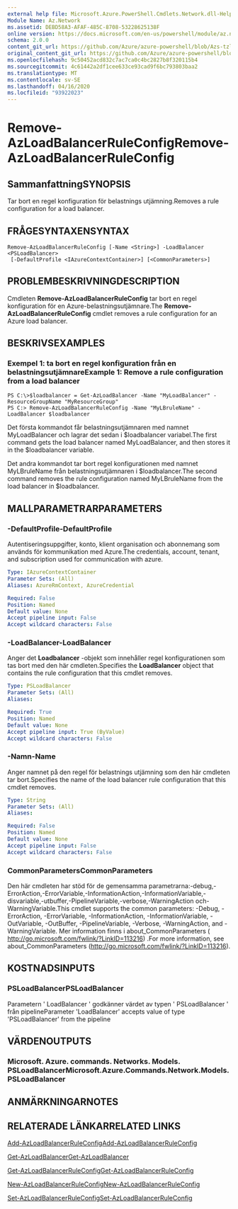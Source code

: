 ```yaml
---
external help file: Microsoft.Azure.PowerShell.Cmdlets.Network.dll-Help.xml
Module Name: Az.Network
ms.assetid: DEBD58A3-AFAF-485C-8708-53228625138F
online version: https://docs.microsoft.com/en-us/powershell/module/az.network/remove-azloadbalancerruleconfig
schema: 2.0.0
content_git_url: https://github.com/Azure/azure-powershell/blob/Azs-tzl/src/Network/Network/help/Remove-AzLoadBalancerRuleConfig.md
original_content_git_url: https://github.com/Azure/azure-powershell/blob/Azs-tzl/src/Network/Network/help/Remove-AzLoadBalancerRuleConfig.md
ms.openlocfilehash: 9c50452acd832c7ac7ca0c4bc2827b8f320115b4
ms.sourcegitcommit: 4c61442a2df1cee633ce93cad9f6bc793803baa2
ms.translationtype: MT
ms.contentlocale: sv-SE
ms.lasthandoff: 04/16/2020
ms.locfileid: "93922023"
---
```

# <span data-ttu-id="dcc00-101">Remove-AzLoadBalancerRuleConfig</span><span class="sxs-lookup"><span data-stu-id="dcc00-101">Remove-AzLoadBalancerRuleConfig</span></span>

## <span data-ttu-id="dcc00-102">Sammanfattning</span><span class="sxs-lookup"><span data-stu-id="dcc00-102">SYNOPSIS</span></span>
<span data-ttu-id="dcc00-103">Tar bort en regel konfiguration för belastnings utjämning.</span><span class="sxs-lookup"><span data-stu-id="dcc00-103">Removes a rule configuration for a load balancer.</span></span>

## <span data-ttu-id="dcc00-104">FRÅGESYNTAXEN</span><span class="sxs-lookup"><span data-stu-id="dcc00-104">SYNTAX</span></span>

```
Remove-AzLoadBalancerRuleConfig [-Name <String>] -LoadBalancer <PSLoadBalancer>
 [-DefaultProfile <IAzureContextContainer>] [<CommonParameters>]
```

## <span data-ttu-id="dcc00-105">PROBLEMBESKRIVNING</span><span class="sxs-lookup"><span data-stu-id="dcc00-105">DESCRIPTION</span></span>
<span data-ttu-id="dcc00-106">Cmdleten **Remove-AzLoadBalancerRuleConfig** tar bort en regel konfiguration för en Azure-belastningsutjämnare.</span><span class="sxs-lookup"><span data-stu-id="dcc00-106">The **Remove-AzLoadBalancerRuleConfig** cmdlet removes a rule configuration for an Azure load balancer.</span></span>

## <span data-ttu-id="dcc00-107">BESKRIVS</span><span class="sxs-lookup"><span data-stu-id="dcc00-107">EXAMPLES</span></span>

### <span data-ttu-id="dcc00-108">Exempel 1: ta bort en regel konfiguration från en belastningsutjämnare</span><span class="sxs-lookup"><span data-stu-id="dcc00-108">Example 1: Remove a rule configuration from a load balancer</span></span>
```
PS C:\>$loadbalancer = Get-AzLoadBalancer -Name "MyLoadBalancer" -ResourceGroupName "MyResourceGroup"
PS C:> Remove-AzLoadBalancerRuleConfig -Name "MyLBruleName" -LoadBalancer $loadbalancer
```

<span data-ttu-id="dcc00-109">Det första kommandot får belastningsutjämnaren med namnet MyLoadBalancer och lagrar det sedan i $loadbalancer variabel.</span><span class="sxs-lookup"><span data-stu-id="dcc00-109">The first command gets the load balancer named MyLoadBalancer, and then stores it in the $loadbalancer variable.</span></span>

<span data-ttu-id="dcc00-110">Det andra kommandot tar bort regel konfigurationen med namnet MyLBruleName från belastningsutjämnaren i $loadbalancer.</span><span class="sxs-lookup"><span data-stu-id="dcc00-110">The second command removes the rule configuration named MyLBruleName from the load balancer in $loadbalancer.</span></span>

## <span data-ttu-id="dcc00-111">MALLPARAMETRAR</span><span class="sxs-lookup"><span data-stu-id="dcc00-111">PARAMETERS</span></span>

### <span data-ttu-id="dcc00-112">-DefaultProfile</span><span class="sxs-lookup"><span data-stu-id="dcc00-112">-DefaultProfile</span></span>
<span data-ttu-id="dcc00-113">Autentiseringsuppgifter, konto, klient organisation och abonnemang som används för kommunikation med Azure.</span><span class="sxs-lookup"><span data-stu-id="dcc00-113">The credentials, account, tenant, and subscription used for communication with azure.</span></span>

```yaml
Type: IAzureContextContainer
Parameter Sets: (All)
Aliases: AzureRmContext, AzureCredential

Required: False
Position: Named
Default value: None
Accept pipeline input: False
Accept wildcard characters: False
```

### <span data-ttu-id="dcc00-114">-LoadBalancer</span><span class="sxs-lookup"><span data-stu-id="dcc00-114">-LoadBalancer</span></span>
<span data-ttu-id="dcc00-115">Anger det **Loadbalancer** -objekt som innehåller regel konfigurationen som tas bort med den här cmdleten.</span><span class="sxs-lookup"><span data-stu-id="dcc00-115">Specifies the **LoadBalancer** object that contains the rule configuration that this cmdlet removes.</span></span>

```yaml
Type: PSLoadBalancer
Parameter Sets: (All)
Aliases: 

Required: True
Position: Named
Default value: None
Accept pipeline input: True (ByValue)
Accept wildcard characters: False
```

### <span data-ttu-id="dcc00-116">-Namn</span><span class="sxs-lookup"><span data-stu-id="dcc00-116">-Name</span></span>
<span data-ttu-id="dcc00-117">Anger namnet på den regel för belastnings utjämning som den här cmdleten tar bort.</span><span class="sxs-lookup"><span data-stu-id="dcc00-117">Specifies the name of the load balancer rule configuration that this cmdlet removes.</span></span>

```yaml
Type: String
Parameter Sets: (All)
Aliases: 

Required: False
Position: Named
Default value: None
Accept pipeline input: False
Accept wildcard characters: False
```

### <span data-ttu-id="dcc00-118">CommonParameters</span><span class="sxs-lookup"><span data-stu-id="dcc00-118">CommonParameters</span></span>
<span data-ttu-id="dcc00-119">Den här cmdleten har stöd för de gemensamma parametrarna:-debug,-ErrorAction,-ErrorVariable,-InformationAction,-InformationVariable,-disvariable,-utbuffer,-PipelineVariable,-verbose,-WarningAction och-WarningVariable.</span><span class="sxs-lookup"><span data-stu-id="dcc00-119">This cmdlet supports the common parameters: -Debug, -ErrorAction, -ErrorVariable, -InformationAction, -InformationVariable, -OutVariable, -OutBuffer, -PipelineVariable, -Verbose, -WarningAction, and -WarningVariable.</span></span> <span data-ttu-id="dcc00-120">Mer information finns i about_CommonParameters ( http://go.microsoft.com/fwlink/?LinkID=113216) .</span><span class="sxs-lookup"><span data-stu-id="dcc00-120">For more information, see about_CommonParameters (http://go.microsoft.com/fwlink/?LinkID=113216).</span></span>

## <span data-ttu-id="dcc00-121">KOSTNADS</span><span class="sxs-lookup"><span data-stu-id="dcc00-121">INPUTS</span></span>

### <span data-ttu-id="dcc00-122">PSLoadBalancer</span><span class="sxs-lookup"><span data-stu-id="dcc00-122">PSLoadBalancer</span></span>
<span data-ttu-id="dcc00-123">Parametern ' LoadBalancer ' godkänner värdet av typen ' PSLoadBalancer ' från pipeline</span><span class="sxs-lookup"><span data-stu-id="dcc00-123">Parameter 'LoadBalancer' accepts value of type 'PSLoadBalancer' from the pipeline</span></span>

## <span data-ttu-id="dcc00-124">VÄRDEN</span><span class="sxs-lookup"><span data-stu-id="dcc00-124">OUTPUTS</span></span>

### <span data-ttu-id="dcc00-125">Microsoft. Azure. commands. Networks. Models. PSLoadBalancer</span><span class="sxs-lookup"><span data-stu-id="dcc00-125">Microsoft.Azure.Commands.Network.Models.PSLoadBalancer</span></span>

## <span data-ttu-id="dcc00-126">ANMÄRKNINGAR</span><span class="sxs-lookup"><span data-stu-id="dcc00-126">NOTES</span></span>

## <span data-ttu-id="dcc00-127">RELATERADE LÄNKAR</span><span class="sxs-lookup"><span data-stu-id="dcc00-127">RELATED LINKS</span></span>

[<span data-ttu-id="dcc00-128">Add-AzLoadBalancerRuleConfig</span><span class="sxs-lookup"><span data-stu-id="dcc00-128">Add-AzLoadBalancerRuleConfig</span></span>](./Add-AzLoadBalancerRuleConfig.md)

[<span data-ttu-id="dcc00-129">Get-AzLoadBalancer</span><span class="sxs-lookup"><span data-stu-id="dcc00-129">Get-AzLoadBalancer</span></span>](./Get-AzLoadBalancer.md)

[<span data-ttu-id="dcc00-130">Get-AzLoadBalancerRuleConfig</span><span class="sxs-lookup"><span data-stu-id="dcc00-130">Get-AzLoadBalancerRuleConfig</span></span>](./Get-AzLoadBalancerRuleConfig.md)

[<span data-ttu-id="dcc00-131">New-AzLoadBalancerRuleConfig</span><span class="sxs-lookup"><span data-stu-id="dcc00-131">New-AzLoadBalancerRuleConfig</span></span>](./New-AzLoadBalancerRuleConfig.md)

[<span data-ttu-id="dcc00-132">Set-AzLoadBalancerRuleConfig</span><span class="sxs-lookup"><span data-stu-id="dcc00-132">Set-AzLoadBalancerRuleConfig</span></span>](./Set-AzLoadBalancerRuleConfig.md)


